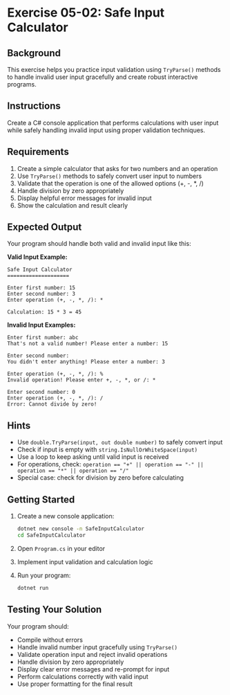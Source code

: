 # Exercise 05-02: Safe Input Calculator

## Background

This exercise helps you practice input validation using `TryParse()` methods to handle invalid user input gracefully and create robust interactive programs.

## Instructions

Create a C# console application that performs calculations with user input while safely handling invalid input using proper validation techniques.

## Requirements

1. Create a simple calculator that asks for two numbers and an operation
2. Use `TryParse()` methods to safely convert user input to numbers
3. Validate that the operation is one of the allowed options (+, -, *, /)
4. Handle division by zero appropriately
5. Display helpful error messages for invalid input
6. Show the calculation and result clearly

## Expected Output

Your program should handle both valid and invalid input like this:

**Valid Input Example:**
```
Safe Input Calculator
====================

Enter first number: 15
Enter second number: 3
Enter operation (+, -, *, /): *

Calculation: 15 * 3 = 45
```

**Invalid Input Examples:**
```
Enter first number: abc
That's not a valid number! Please enter a number: 15

Enter second number: 
You didn't enter anything! Please enter a number: 3

Enter operation (+, -, *, /): %
Invalid operation! Please enter +, -, *, or /: *

Enter second number: 0
Enter operation (+, -, *, /): /
Error: Cannot divide by zero!
```

## Hints

- Use `double.TryParse(input, out double number)` to safely convert input
- Check if input is empty with `string.IsNullOrWhiteSpace(input)`
- Use a loop to keep asking until valid input is received
- For operations, check: `operation == "+" || operation == "-" || operation == "*" || operation == "/"`
- Special case: check for division by zero before calculating

## Getting Started

1. Create a new console application:
   ```bash
   dotnet new console -n SafeInputCalculator
   cd SafeInputCalculator
   ```

2. Open `Program.cs` in your editor

3. Implement input validation and calculation logic

4. Run your program:
   ```bash
   dotnet run
   ```

## Testing Your Solution

Your program should:
- Compile without errors
- Handle invalid number input gracefully using `TryParse()`
- Validate operation input and reject invalid operations
- Handle division by zero appropriately
- Display clear error messages and re-prompt for input
- Perform calculations correctly with valid input
- Use proper formatting for the final result